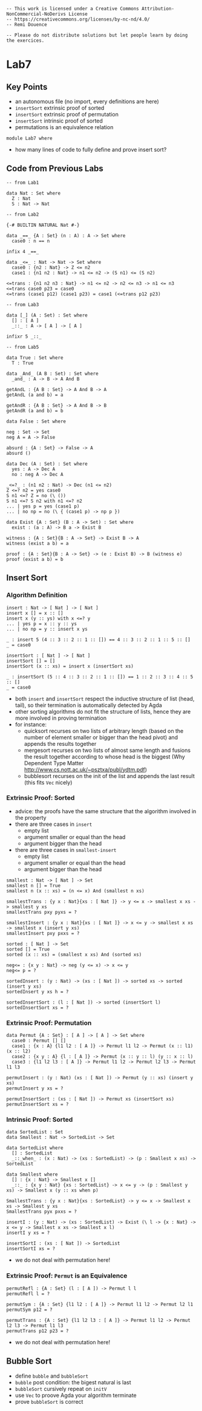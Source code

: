 ```
-- This work is licensed under a Creative Commons Attribution-NonCommercial-NoDerivs License
-- https://creativecommons.org/licenses/by-nc-nd/4.0/
-- Remi Douence

-- Please do not distribute solutions but let people learn by doing the exercices.
```
# Lab7

## Key Points
- an autonomous file (no import, every definitions are here)
- `insertSort` extrinsic proof of sorted  
- `insertSort` extrinsic proof of permutation  
- `insertSort` intrinsic proof of sorted  
- permutations is an equivalence relation 
```
module Lab7 where 
```
- how many lines of code to fully define and prove insert sort?
## Code from Previous Labs
```
-- from Lab1

data Nat : Set where 
  Z : Nat 
  S : Nat -> Nat 

-- from Lab2

{-# BUILTIN NATURAL Nat #-}

data _==_ {A : Set} (n : A) : A -> Set where 
  case0 : n == n   

infix 4 _==_

data _<=_ : Nat -> Nat -> Set where 
  case0 : {n2 : Nat} -> Z <= n2 
  case1 : {n1 n2 : Nat} -> n1 <= n2 -> (S n1) <= (S n2)

<=trans : {n1 n2 n3 : Nat} -> n1 <= n2 -> n2 <= n3 -> n1 <= n3 
<=trans case0 p23 = case0
<=trans (case1 p12) (case1 p23) = case1 (<=trans p12 p23) 

-- from Lab3

data [_] (A : Set) : Set where
  [] : [ A ] 
  _::_ : A -> [ A ] -> [ A ]

infixr 5 _::_ 

-- from Lab5

data True : Set where 
  T : True

data _And_ (A B : Set) : Set where 
  _and_ : A -> B -> A And B 

getAndL : {A B : Set} -> A And B -> A 
getAndL (a and b) = a 

getAndR : {A B : Set} -> A And B -> B 
getAndR (a and b) = b

data False : Set where 

neg : Set -> Set
neg A = A -> False

absurd : {A : Set} -> False -> A
absurd ()

data Dec (A : Set) : Set where
  yes : A -> Dec A 
  no : neg A -> Dec A 

_<=?_ : (n1 n2 : Nat) -> Dec (n1 <= n2)
Z <=? n2 = yes case0
S n1 <=? Z = no (\ ())
S n1 <=? S n2 with n1 <=? n2 
... | yes p = yes (case1 p) 
... | no np = no (\ { (case1 p) -> np p })  

data Exist {A : Set} (B : A -> Set) : Set where
  exist : (a : A) -> B a -> Exist B  

witness : {A : Set}{B : A -> Set} -> Exist B -> A 
witness (exist a b) = a 

proof : {A : Set}{B : A -> Set} -> (e : Exist B) -> B (witness e) 
proof (exist a b) = b 
```
## Insert Sort
### Algorithm Definition 
```
insert : Nat -> [ Nat ] -> [ Nat ] 
insert x [] = x :: []
insert x (y :: ys) with x <=? y 
... | yes p = x :: y :: ys 
... | no np = y :: insert x ys 

_ : insert 5 (4 :: 3 :: 2 :: 1 :: []) == 4 :: 3 :: 2 :: 1 :: 5 :: []
_ = case0 

insertSort : [ Nat ] -> [ Nat ]
insertSort [] = []
insertSort (x :: xs) = insert x (insertSort xs)

_ : insertSort (5 :: 4 :: 3 :: 2 :: 1 :: []) == 1 :: 2 :: 3 :: 4 :: 5 :: []  
_ = case0  
```
- both `insert` and `insertSort` respect the inductive structure of list (head, tail), so their termination is automatically detected by Agda
- other sorting algorithms do not fit the structure of lists, hence they are more involved in proving termination
- for instance:
    - quicksort recurses on two lists of arbitrary length (based on the number of element smaller or bigger than the head pivot) and appends the results together
    - mergesort recurses on two lists of almost same length and fusions the result together according to whose head is the biggest (Why Dependent Type Matter http://www.cs.nott.ac.uk/~psztxa/publ/ydtm.pdf)
    - bubblesort recurses on the init of the list and appends the last result (this fits `Vec` nicely)
### Extrinsic Proof: Sorted
- advice: the proofs have the same structure that the algorithm involved in the property
- there are three cases in `insert`
    - empty list
    - argument smaller or equal than the head
    - argument bigger than the head
- there are three cases in `smallest-insert` 
    - empty list
    - argument smaller or equal than the head
    - argument bigger than the head
```
smallest : Nat -> [ Nat ] -> Set 
smallest n [] = True 
smallest n (x :: xs) = (n <= x) And (smallest n xs)

smallestTrans : {y x : Nat}{xs : [ Nat ]} -> y <= x -> smallest x xs -> smallest y xs
smallestTrans pxy pyxs = ?

smallestInsert : {y x : Nat}{xs : [ Nat ]} -> x <= y -> smallest x xs -> smallest x (insert y xs)
smallestInsert pxy pxxs = ?

sorted : [ Nat ] -> Set 
sorted [] = True 
sorted (x :: xs) = (smallest x xs) And (sorted xs) 

neg<= : {x y : Nat} -> neg (y <= x) -> x <= y
neg<= p = ?

sortedInsert : (y : Nat) -> (xs : [ Nat ]) -> sorted xs -> sorted (insert y xs)
sortedInsert y xs h = ?

sortedInsertSort : (l : [ Nat ]) -> sorted (insertSort l)
sortedInsertSort xs = ?
```
### Extrinsic Proof: Permutation
```
data Permut {A : Set} : [ A ] -> [ A ] -> Set where 
  case0 : Permut [] []
  case1 : {x : A} {l1 l2 : [ A ]} -> Permut l1 l2 -> Permut (x :: l1) (x :: l2)
  case2 : {x y : A} {l : [ A ]} -> Permut (x :: y :: l) (y :: x :: l)
  case3 : {l1 l2 l3 : [ A ]} -> Permut l1 l2 -> Permut l2 l3 -> Permut l1 l3

permutInsert : (y : Nat) (xs : [ Nat ]) -> Permut (y :: xs) (insert y xs)
permutInsert y xs = ?

permutInsertSort : (xs : [ Nat ]) -> Permut xs (insertSort xs)
permutInsertSort xs = ?
```
### Intrinsic Proof: Sorted 
```
data SortedList : Set
data Smallest : Nat -> SortedList -> Set 

data SortedList where 
  [] : SortedList 
  _::_when_ : (x : Nat) -> (xs : SortedList) -> (p : Smallest x xs) -> SortedList 

data Smallest where 
  [] : {x : Nat} -> Smallest x []
  _::_ : {x y : Nat} {xs : SortedList} -> x <= y -> (p : Smallest y xs) -> Smallest x (y :: xs when p)

SmallestTrans : {y x : Nat}{xs : SortedList} -> y <= x -> Smallest x xs -> Smallest y xs
SmallestTrans pyx pxxs = ?

insertI : (y : Nat) -> (xs : SortedList) -> Exist (\ l -> {x : Nat} -> x <= y -> Smallest x xs -> Smallest x l)
insertI y xs = ?

insertSortI : (xs : [ Nat ]) -> SortedList
insertSortI xs = ?
```
- we do not deal with permutation here!
### Extrinsic Proof: `Permut` is an Equivalence 
```
permutRefl : {A : Set} (l : [ A ]) -> Permut l l
permutRefl l = ?

permutSym : {A : Set} {l1 l2 : [ A ]} -> Permut l1 l2 -> Permut l2 l1
permutSym p12 = ?

permutTrans : {A : Set} {l1 l2 l3 : [ A ]} -> Permut l1 l2 -> Permut l2 l3 -> Permut l1 l3
permutTrans p12 p23 = ?
```
- we do not deal with permutation here!
## Bubble Sort  
- define `bubble` and `bubbleSort`
- `bubble` post condition: the bigest natural is last
- `bubbleSort` cursively repeat on `initV`
- use `Vec` to proove Agda your algorithm terminate
- prove `bubbleSort` is correct
```
